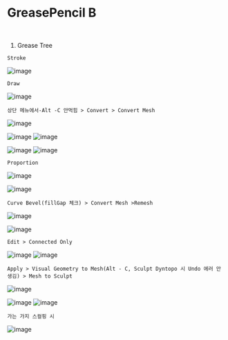 GreasePencil B
===============

<br>

1. Grease Tree

`Stroke`

![image](https://user-images.githubusercontent.com/30430227/139944455-6240e7fd-773f-423c-82b6-b6e988042dd7.png)

`Draw`

![image](https://user-images.githubusercontent.com/30430227/139944699-28a41640-0b15-4051-bfc8-2f90c31bac4e.png)

`상단 메뉴에서-Alt -C 안먹힘 > Convert > Convert Mesh`

![image](https://user-images.githubusercontent.com/30430227/139944918-c4558dfd-328a-43cd-9446-4cd9a1db02b7.png)

![image](https://user-images.githubusercontent.com/30430227/139945092-5b0c35ac-f67d-41c9-ab31-bcfa55d8d010.png)
![image](https://user-images.githubusercontent.com/30430227/139945115-07f0344e-9c79-4baa-8689-c5b34da71eb9.png)

![image](https://user-images.githubusercontent.com/30430227/139945177-a7de47ab-954c-4b14-b239-73438844eff0.png)
![image](https://user-images.githubusercontent.com/30430227/139945207-85ba15db-f501-4c25-9121-5933962e7d7e.png)

`Proportion`

![image](https://user-images.githubusercontent.com/30430227/139945294-0fc73d1f-6b11-49fa-a0cc-1b0e8d303faf.png)

![image](https://user-images.githubusercontent.com/30430227/139945581-154d12d0-b668-4477-9704-ff5c9c57563b.png)

`Curve Bevel(fillGap 체크) > Convert Mesh >Remesh`

![image](https://user-images.githubusercontent.com/30430227/140262191-fff5db56-065c-460f-8495-5b5d57bcf817.png)

![image](https://user-images.githubusercontent.com/30430227/140262785-fd30eea6-09d6-4c9b-8749-0853bca53fc8.png)

`Edit > Connected Only`

![image](https://user-images.githubusercontent.com/30430227/140262897-b14f9763-03f6-41fb-b7f5-92a3171de5b3.png)
![image](https://user-images.githubusercontent.com/30430227/140262917-6d450392-b360-4cfd-a856-59c3d3300119.png)

`Apply > Visual Geometry to Mesh(Alt - C, Sculpt Dyntopo 시 Undo 에러 안생김) > Mesh to Sculpt`

![image](https://user-images.githubusercontent.com/30430227/140267006-7a38db9b-4dbb-4833-abf7-14e64699a90a.png)

![image](https://user-images.githubusercontent.com/30430227/140266693-0cdd3e67-ce00-4b82-bc84-05f06ddf7129.png)
![image](https://user-images.githubusercontent.com/30430227/140266716-2d79b939-8332-4d5f-9d80-c4be9af2359d.png)

`가는 가지 스컬핑 시`

![image](https://user-images.githubusercontent.com/30430227/140267132-5921747c-8734-4650-862e-6bec123f073e.png)







